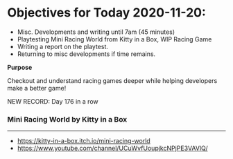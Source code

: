 # Objectives for Today 2020-11-20:

- Misc. Developments and writing until 7am (45 minutes)
- Playtesting Mini Racing World from Kitty in a Box, WIP Racing Game
- Writing a report on the playtest.
- Returning to misc developments if time remains.

**Purpose**

Checkout and understand racing games deeper while helping developers make a better game!

NEW RECORD: Day 176 in a row

### Mini Racing World by Kitty in a Box
---------------------------------------

- https://kitty-in-a-box.itch.io/mini-racing-world
- https://www.youtube.com/channel/UCuWvfUoupjkcNPjPE3VAVlQ/
